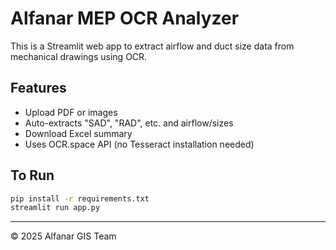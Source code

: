 # Alfanar MEP OCR Analyzer

This is a Streamlit web app to extract airflow and duct size data from mechanical drawings using OCR.

## Features
- Upload PDF or images
- Auto-extracts "SAD", "RAD", etc. and airflow/sizes
- Download Excel summary
- Uses OCR.space API (no Tesseract installation needed)

## To Run

```bash
pip install -r requirements.txt
streamlit run app.py
```

---

© 2025 Alfanar GIS Team
